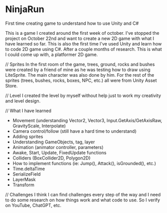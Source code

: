 # NinjaRun
First time creating game to understand how to use Unity and C#

This is a game I created around the first week of october. I've stopped the project on October 22nd and want to create a new 2D game with what I have learned so far. This is also the first time I've used Unity and learn how to code 2D game using C#. After a couple months of research. This is what I could come up with, a platformer 2D game. 

// Sprites
In the first room of the game, trees, ground, rocks and bushes were created by a friend of mine as he was testing how to draw using LiteSprite.
The main character was also done by him.
For the rest of the sprites (trees, bushes, rocks, boxes, NPC, etc.) all were from Unity Asset Store.

// Level
I created the level by myself without help just to work my creativity and level design.

// What I have learned
- Movement (understanding Vector2, Vector3, Input.GetAxis/GetAxisRaw, GravityScale, Interpolate)
- Camera control/follow (still have a hard time to understand)
- Adding sprites
- Understanding GameObjects, tag, layer
- Animation (animator controller, parameters)
- Awake, Start, Update, FixedUpdate functions
- Colliders (BoxCollider2D, Polygon2D)
- How to implement functions (ie: Jump(), Attack(), isGrounded(), etc.)
- Time.deltaTime
- SerializeField
- LayerMask
- Transform 

// Challenges
I think I can find challenges every step of the way and I need to do some research on how things work and what code to use. So I verify on YouTube, ChatGPT, etc.

  

